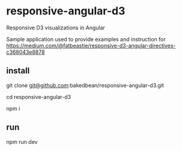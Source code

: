 # responsive-angular-d3
Responsive D3 visualizations in Angular

Sample application used to provide examples and instruction for https://medium.com/@fatbeastie/responsive-d3-angular-directives-c368043e8878

## install
git clone git@github.com:bakedbean/responsive-angular-d3.git

cd responsive-angular-d3

npm i

## run
npm run dev
